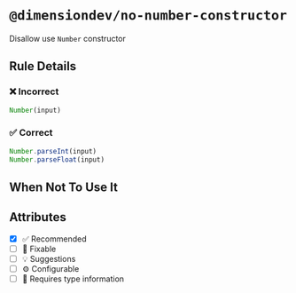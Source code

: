 <!-- begin title -->

# `@dimensiondev/no-number-constructor`

Disallow use `Number` constructor

<!-- end title -->

## Rule Details

### :x: Incorrect

```ts
Number(input)
```

### :white_check_mark: Correct

```ts
Number.parseInt(input)
Number.parseFloat(input)
```

## When Not To Use It

## Attributes

<!-- begin attributes -->

- [x] :white_check_mark: Recommended
- [ ] :wrench: Fixable
- [ ] :bulb: Suggestions
- [ ] :gear: Configurable
- [ ] :thought_balloon: Requires type information

<!-- end attributes -->
